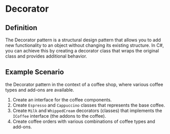 # Decorator

## Definition

The Decorator pattern is a structural design pattern that allows you to add new functionality to an object without changing its existing structure. In C#, you can achieve this by creating a decorator class that wraps the original class and provides additional behavior.

## Example Scenario

the Decorator pattern in the context of a coffee shop, where various coffee types and add-ons are available.

1. Create an interface for the coffee components.
2. Create `Espresso` and `Cappuccino` classes that represents the base coffee.
3. Create `Milk` and `WhippedCream` decorators (classes) that implements the `ICoffee` interface (the addons to the coffee).
4. Create coffee orders with various combinations of coffee types and add-ons.